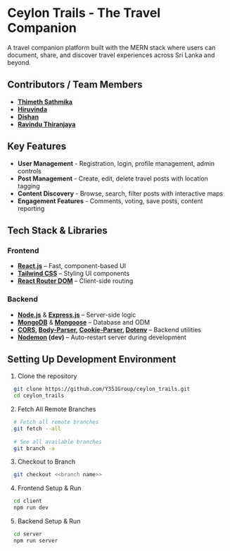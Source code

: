 
# Ceylon Trails - The Travel Companion 

A travel companion platform built with the MERN stack where users can document, share, and discover travel experiences across Sri Lanka and beyond.

## Contributors / Team Members

- **[Thimeth Sathmika](URL)** 
- **[Hiruvinda ](URL)** 
- **[Dishan](URL)** 
- **[Ravindu Thiranjaya](URL)** 


## Key Features

- **User Management** - Registration, login, profile management, admin controls
- **Post Management** - Create, edit, delete travel posts with location tagging
- **Content Discovery** - Browse, search, filter posts with interactive maps
- **Engagement Features** - Comments, voting, save posts, content reporting

## Tech Stack & Libraries

### Frontend
- **[React.js](https://reactjs.org/)** – Fast, component-based UI   
- **[Tailwind CSS](https://tailwindcss.com/)** – Styling UI components  
- **[React Router DOM](https://reactrouter.com/)** – Client-side routing  


### Backend
- **[Node.js](https://nodejs.org/)** & **[Express.js](https://expressjs.com/)** – Server-side logic  
- **[MongoDB](https://www.mongodb.com/)** & **[Mongoose](https://mongoosejs.com/)** – Database and ODM  
- **[CORS](https://www.npmjs.com/package/cors), [Body-Parser](https://www.npmjs.com/package/body-parser), [Cookie-Parser](https://www.npmjs.com/package/cookie-parser), [Dotenv](https://www.npmjs.com/package/dotenv)** – Backend utilities
- **[Nodemon](https://www.npmjs.com/package/nodemon) (dev)** – Auto-restart server during development


## Setting Up Development Environment 

1. Clone the repository

```bash
  git clone https://github.com/Y3S1Group/ceylon_trails.git
  cd ceylon_trails
```
2. Fetch All Remote Branches

```bash
  # Fetch all remote branches
  git fetch --all
  
  # See all available branches
  git branch -a
```
3. Checkout to Branch

```bash
  git checkout <<branch name>>
```
4. Frontend Setup & Run

```bash
  cd client
  npm run dev
```

5. Backend Setup & Run

```bash
  cd server
  npm run server
```






